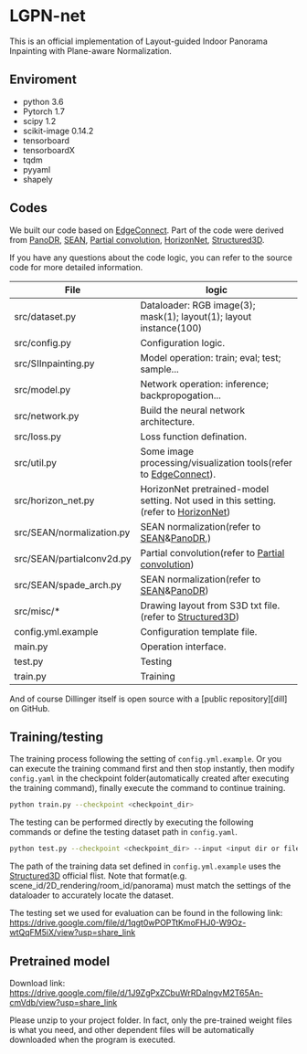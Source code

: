 # LGPN-net
This is an official implementation of Layout-guided Indoor Panorama Inpainting with Plane-aware Normalization.

## Enviroment

- python 3.6
- Pytorch 1.7
- scipy 1.2
- scikit-image 0.14.2
- tensorboard
- tensorboardX
- tqdm 
- pyyaml 
- shapely


## Codes

We built our code based on [EdgeConnect]. Part of the code were derived from [PanoDR], [SEAN], [Partial convolution], [HorizonNet], [Structured3D].

If you have any questions about the code logic, you can refer to the source code for more detailed information.

| File | logic |
| ------ | ------ |
| src/dataset.py | Dataloader: RGB image(3); mask(1); layout(1); layout instance(100) |
| src/config.py | Configuration logic. |
| src/SIInpainting.py | Model operation: train; eval; test; sample... |
| src/model.py | Network operation: inference; backpropogation...|
| src/network.py | Build the neural network architecture. |
| src/loss.py | Loss function defination.|
| src/util.py | Some image processing/visualization  tools(refer to [EdgeConnect]). |
| src/horizon_net.py | HorizonNet pretrained-model setting. Not used in this setting.(refer to [HorizonNet])|
| src/SEAN/normalization.py | SEAN normalization(refer to [SEAN]&[PanoDR],)|
| src/SEAN/partialconv2d.py | Partial convolution(refer to [Partial convolution])|
| src/SEAN/spade_arch.py | SEAN normalization(refer to [SEAN]&[PanoDR])|
| src/misc/* | Drawing layout from S3D txt file. (refer to [Structured3D])|
| config.yml.example | Configuration template file. |
| main.py | Operation interface. |
| test.py | Testing |
| train.py | Training |

And of course Dillinger itself is open source with a [public repository][dill]
 on GitHub.

## Training/testing

The training process following the setting of `config.yml.example`.
Or you can execute the training command first and then stop instantly, then modify `config.yaml` in the checkpoint folder(automatically created after executing the training command), finally execute the command to continue training.

```sh
python train.py --checkpoint <checkpoint_dir>
```
The testing can be performed directly by executing the following commands or define the testing dataset path in `config.yaml`.
```sh
python test.py --checkpoint <checkpoint_dir> --input <input dir or file> --mask <mask dir or file> --output <output dir> --dubug <optional>
```
The path of the training data set defined in `config.yml.example` uses the [Structured3D] official flist. Note that format(e.g. scene_id/2D_rendering/room_id/panorama) must match the settings of the dataloader to accurately locate the dataset.

The testing set we used for evaluation can be found in the following link:
https://drive.google.com/file/d/1qgt0wPOPTtKmoFHJ0-W9Oz-wtQqFM5iX/view?usp=share_link

## Pretrained model
Download link:
https://drive.google.com/file/d/1J9ZgPxZCbuWrRDaIngvM2T65An-cmVdb/view?usp=share_link

Please unzip to your project folder.
In fact, only the pre-trained weight files is what you need, and other dependent files will be automatically downloaded when the program is executed.


[//]: # ()

   [EdgeConnect]: <https://github.com/knazeri/edge-connect>
   [PanoDR]: <https://github.com/VCL3D/PanoDR>
   [SEAN]: <https://github.com/ZPdesu/SEAN>
   [Partial convolution]: <https://github.com/NVIDIA/partialconv>
   [Structured3D]: <https://github.com/bertjiazheng/Structured3D>
   [HorizonNet]: <https://github.com/sunset1995/HorizonNet>
